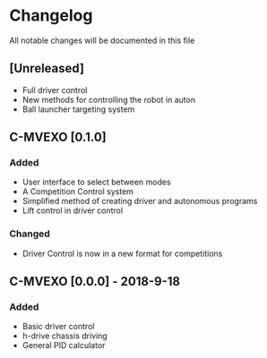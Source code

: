 # Changelog
All notable changes will be documented in this file

## [Unreleased]
- Full driver control
- New methods for controlling the robot in auton
- Ball launcher targeting system

## C-MVEXO [0.1.0] 
### Added
- User interface to select between modes
- A Competition Control system
- Simplified method of creating driver and autonomous programs
- Lift control in driver control
### Changed
- Driver Control is now in a new format for competitions

## C-MVEXO [0.0.0] - 2018-9-18
### Added
- Basic driver control
- h-drive chassis driving
- General PID calculator
